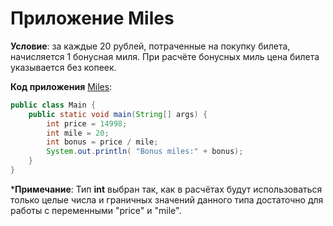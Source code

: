 # **Приложение Miles**

**Условие**: за каждые 20 рублей, потраченные на покупку билета, начисляется 1 бонусная миля. При расчёте бонусных миль цена билета указывается без копеек.

**Код приложения** [Miles](https://github.com/maxim-valov/Miles/blob/master/src/Main.java):

```java
public class Main {
    public static void main(String[] args) {
        int price = 14998;
        int mile = 20;
        int bonus = price / mile;
        System.out.println( "Bonus miles:" + bonus);
    }
}
```

***Примечание**: Тип **int** выбран так, как в расчётах будут использоваться только целые числа и граничных значений данного типа достаточно для работы с переменными "price" и "mile". 